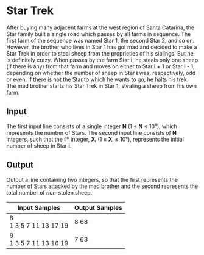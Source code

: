 # Star Trek
After buying many adjacent farms at the west region of Santa Catarina, the Star family built a single road which passes by all farms in sequence. The first farm of the sequence was named Star 1, the second Star 2, and so on. However, the brother who lives in Star 1 has got mad and decided to make a Star Trek in order to steal sheep from the proprieties of his siblings. But he is definitely crazy. When passes by the farm Star **i**, he steals only one sheep (if there is any) from that farm and moves on either to Star **i** + 1 or Star **i** - 1, depending on whether the number of sheep in Star **i** was, respectively, odd or even. If there is not the Star to which he wants to go, he halts his trek. The mad brother starts his Star Trek in Star 1, stealing a sheep from his own farm.

## Input
The first input line consists of a single integer **N** (1 ≤ **N** ≤ 10⁶), which represents the number of Stars. The second input line consists of **N** integers, such that the **i**ᵗʰ integer, **Xᵢ** (1 ≤ **Xᵢ** ≤ 10⁶), represents the initial number of sheep in Star **i**.

## Output
Output a line containing two integers, so that the first represents the number of Stars attacked by the mad brother and the second represents the total number of *non*-stolen sheep.

|       Input Samples       | Output Samples |
|---------------------------|----------------|
| 8<br> 1 3 5 7 11 13 17 19 | 8 68           |
| 8<br> 1 3 5 7 11 13 16 19 | 7 63           |